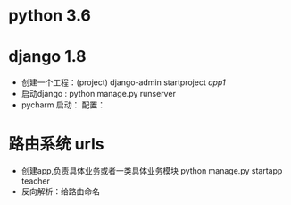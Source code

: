 # python 3.6
# django 1.8
- 创建一个工程：(project) django-admin startproject *app1*
- 启动django : python manage.py runserver
- pycharm 启动： 配置：
# 路由系统 urls
- 创建app,负责具体业务或者一类具体业务模块
python manage.py startapp teacher
- 反向解析：给路由命名
